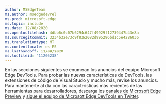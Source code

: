 ```yaml
---
author: MSEdgeTeam
ms.author: msedgedevrel
ms.prod: microsoft-edge
ms.topic: include
ms.date: 12/08/2020
ms.openlocfilehash: 4dbb6c0c07b6294c647f49929f12739447b43e8a
ms.sourcegitcommit: 3234b32e73c9f8362082d995296bd1c5e4286036
ms.translationtype: MT
ms.contentlocale: es-ES
ms.lasthandoff: 12/09/2020
ms.locfileid: "11205238"
---
```

En las secciones siguientes se enumeran los anuncios del equipo Microsoft Edge DevTools.  Para probar las nuevas características de DevTools, las extensiones de código de Visual Studio y mucho más, revise los anuncios.  Para mantenerte al día con las características más recientes de las herramientas para desarrolladores, descarga los [canales de Microsoft Edge Preview][MicrosoftEdgePreviewChannels] y [sigue el equipo de Microsoft Edge DevTools en Twitter][EdgeDevToolsTwitterAccount].

<!-- links -->  

[MicrosoftEdgePreviewChannels]: https://www.microsoftedgeinsider.com/download "Canales de Microsoft Edge Preview"  

[EdgeDevToolsTwitterAccount]: https://twitter.com/EdgeDevTools "@EdgeDevTools cuenta de Twitter"  
